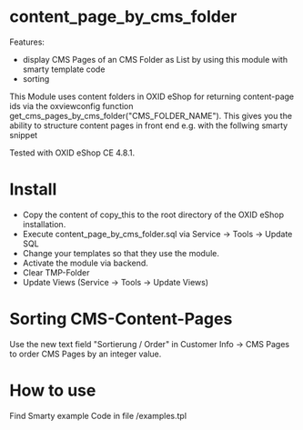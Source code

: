 content_page_by_cms_folder
==========================

Features:
- display CMS Pages of an CMS Folder as List by using this module with smarty template code
- sorting

This Module uses content folders in OXID eShop for returning content-page ids via
the oxviewconfig function get_cms_pages_by_cms_folder("CMS_FOLDER_NAME"). This gives you the
ability to structure content pages in front end e.g. with the follwing smarty snippet

Tested with OXID eShop CE 4.8.1.


Install
==========================
- Copy the content of copy_this to the root directory of the OXID eShop installation.
- Execute content_page_by_cms_folder.sql via Service -> Tools -> Update SQL
- Change your templates so that they use the module.
- Activate the module via backend.
- Clear TMP-Folder
- Update Views (Service -> Tools -> Update Views)

Sorting CMS-Content-Pages
==========================
Use the new text field "Sortierung / Order" in Customer Info -> CMS Pages to
order CMS Pages by an integer value.

How to use
==========================
Find Smarty example Code in file /examples.tpl